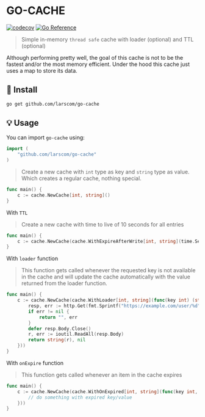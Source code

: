 # GO-CACHE

[![codecov](https://codecov.io/gh/larscom/go-cache/branch/master/graph/badge.svg?token=E9wcYNmOYN)](https://codecov.io/gh/larscom/go-cache)
[![Go Reference](https://pkg.go.dev/badge/github.com/larscom/go-cache.svg)](https://pkg.go.dev/github.com/larscom/go-cache)

> Simple in-memory `thread safe` cache with loader (optional) and TTL (optional)

Although performing pretty well, the goal of this cache is not to be the fastest and/or the most memory efficient. Under the hood this cache just uses a map to store its data.

## 🚀 Install

```sh
go get github.com/larscom/go-cache
```

## 💡 Usage

You can import `go-cache` using:

```go
import (
    "github.com/larscom/go-cache"
)
```

> Create a new cache with `int` type as key and `string` type as value. Which creates a regular cache, nothing special.

```go
func main() {
    c := cache.NewCache[int, string]()
}
```

With `TTL`

> Create a new cache with time to live of 10 seconds for all entries

```go
func main() {
    c := cache.NewCache(cache.WithExpireAfterWrite[int, string](time.Second * 10))
}
```

With `loader` function

> This function gets called whenever the requested key is not available in the cache and will update the cache automatically with the value returned from the loader function.

```go
func main() {
    c := cache.NewCache(cache.WithLoader[int, string](func(key int) (string, error) {
        resp, err := http.Get(fmt.Sprintf("https://example.com/user/%d", key))
        if err != nil {
            return "", err
        }
        defer resp.Body.Close()
        r, err := ioutil.ReadAll(resp.Body)
        return string(r), nil
	}))
}
```

With `onExpire` function

> This function gets called whenever an item in the cache expires

```go
func main() {
    c := cache.NewCache(cache.WithOnExpired[int, string](func(key int, value string) {
        // do something with expired key/value
	}))
}
```
